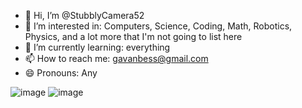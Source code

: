 - 👋 Hi, I’m @StubblyCamera52
- 👀 I’m interested in: Computers, Science, Coding, Math, Robotics, Physics, and a lot more that I'm not going to list here
- 🌱 I’m currently learning: everything
- 📫 How to reach me: gavanbess@gmail.com
- 😄 Pronouns: Any
<!--
- ⚡ Fun fact: 
--->


![image](https://github-readme-stats-git-masterrstaa-rickstaa.vercel.app/api?username=StubblyCamera52&theme=radical)
![image](https://github-profile-summary-cards.vercel.app/api/cards/profile-details?username=StubblyCamera52&theme=github_dark)

<!---
StubblyCamera52/StubblyCamera52 is a ✨ special ✨ repository because its `README.md` (this file) appears on your GitHub profile.
You can click the Preview link to take a look at your changes.
--->
